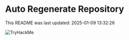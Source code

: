 # Auto Regenerate Repository

This README was last updated: 2025-01-09 13:32:26

 ![TryHackMe](https://tryhackme.com/badge/533634)
